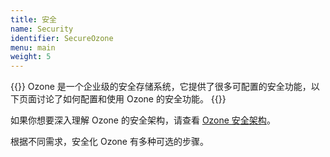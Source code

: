 ```yaml
---
title: 安全
name: Security
identifier: SecureOzone
menu: main
weight: 5
---
```

<!---
    Licensed to the Apache Software Foundation (ASF) under one or more
    contributor license agreements.  See the NOTICE file distributed with
    this work for additional information regarding copyright ownership.
    The ASF licenses this file to You under the Apache License, Version 2.0
    (the "License"); you may not use this file except in compliance with
    the License.  You may obtain a copy of the License at

        http://www.apache.org/licenses/LICENSE-2.0

    Unless required by applicable law or agreed to in writing, software
    distributed under the License is distributed on an "AS IS" BASIS,
    WITHOUT WARRANTIES OR CONDITIONS OF ANY KIND, either express or implied.
    See the License for the specific language governing permissions and
    limitations under the License.
    -->

{{<jumbotron title="安全化 Ozone">}}
          Ozone 是一个企业级的安全存储系统，它提供了很多可配置的安全功能，以下页面讨论了如何配置和使用 Ozone 的安全功能。
{{</jumbotron>}}

<div class="alert alert-warning" role="alert">
如果你想要深入理解 Ozone 的安全架构，请查看 <a href="https://issues.apache.org/jira/secure/attachment/12911638/HadoopStorageLayerSecurity.pdf">Ozone 安全架构</a>。
</div>

根据不同需求，安全化 Ozone 有多种可选的步骤。
